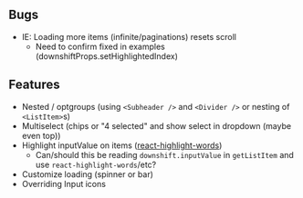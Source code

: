 ##  Bugs
  - IE: Loading more items (infinite/paginations) resets scroll
    - Need to confirm fixed in examples (downshiftProps.setHighlightedIndex)

## Features
  - Nested / optgroups (using `<Subheader />` and `<Divider />` or nesting of `<ListItem>`s)
  - Multiselect (chips or "4 selected" and show select in dropdown (maybe even top))
  - Highlight inputValue on items ([react-highlight-words](https://github.com/bvaughn/react-highlight-words))
    - Can/should this be reading `downshift.inputValue` in `getListItem` and use `react-highlight-words`/etc?
  - Customize loading (spinner or bar)
  - Overriding Input icons
